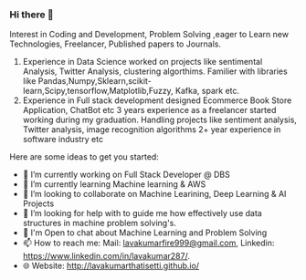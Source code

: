 ### Hi there 👋

Interest in Coding and Development, Problem Solving ,eager to Learn new Technologies, Freelancer, Published papers to Journals.
1. Experience in Data Science worked on projects like sentimental Analysis, Twitter Analysis, clustering algorthims.
Familier with libraries like Pandas,Numpy,Sklearn,scikit-learn,Scipy,tensorflow,Matplotlib,Fuzzy, Kafka, spark etc.
2. Experience in Full stack development designed Ecommerce Book Store Application, ChatBot etc
3 years experience as a freelancer started working during my graduation. Handling projects like sentiment analysis, Twitter analysis, image recognition algorithms
2+ year experience in software industry etc 

Here are some ideas to get you started:

- 🔭 I’m currently working on Full Stack Developer @ DBS
- 🌱 I’m currently learning Machine learning & AWS
- 👯 I’m looking to collaborate on Machine Learining, Deep Learning & AI Projects 
- 🤔 I’m looking for help with to guide me how effectively use data structures in machine problem solving's.
- 💬 I'm Open to chat about Machine Learning and Problem Solving
- 📫 How to reach me: Mail: lavakumarfire999@gmail.com, Linkedin: https://www.linkedin.com/in/lavakumar287/.
- 🌐 Website: http://lavakumarthatisetti.github.io/

